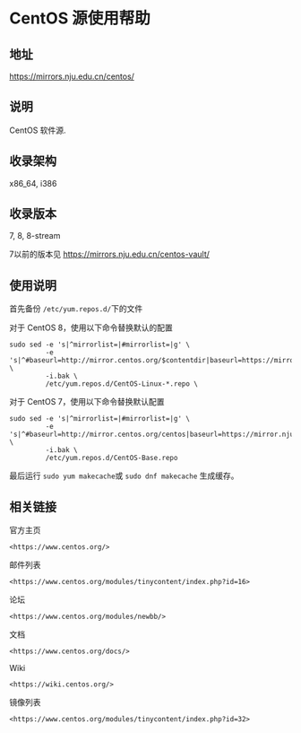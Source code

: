# CentOS 源使用帮助

## 地址

<https://mirrors.nju.edu.cn/centos/>

## 说明

CentOS 软件源.

## 收录架构

x86_64, i386

## 收录版本

7, 8, 8-stream

7以前的版本见 <https://mirrors.nju.edu.cn/centos-vault/>

## 使用说明

首先备份 `/etc/yum.repos.d/`下的文件

对于 CentOS 8，使用以下命令替换默认的配置
```
sudo sed -e 's|^mirrorlist=|#mirrorlist=|g' \
         -e 's|^#baseurl=http://mirror.centos.org/$contentdir|baseurl=https://mirror.nju.edu.cn/centos|g' \
         -i.bak \
         /etc/yum.repos.d/CentOS-Linux-*.repo \
```
对于 CentOS 7，使用以下命令替换默认配置
```
sudo sed -e 's|^mirrorlist=|#mirrorlist=|g' \
         -e 's|^#baseurl=http://mirror.centos.org/centos|baseurl=https://mirror.nju.edu.cn/centos|g' \
         -i.bak \
         /etc/yum.repos.d/CentOS-Base.repo
```

最后运行 `sudo yum makecache`或 `sudo dnf makecache` 生成缓存。

## 相关链接

官方主页

    <https://www.centos.org/>

邮件列表

    <https://www.centos.org/modules/tinycontent/index.php?id=16>

论坛

    <https://www.centos.org/modules/newbb/>

文档

    <https://www.centos.org/docs/>

Wiki

    <https://wiki.centos.org/>

镜像列表

    <https://www.centos.org/modules/tinycontent/index.php?id=32>
